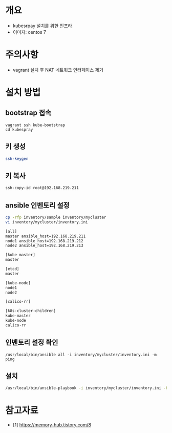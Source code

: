 # 개요
* kubesrpay 설치를 위한 인프라
* 이미지: centos 7

# 주의사항
* vagrant 설치 후 NAT 네트워크 인터페이스 제거
 
# 설치 방법
## bootstrap 접속
```
vagrant ssh kube-bootstrap
cd kubespray
```

## 키 생성
```sh
ssh-keygen
```

## 키 복사
```sh
ssh-copy-id root@192.168.219.211
```

## ansible 인벤토리 설정
```sh
cp -rfp inventory/sample inventory/mycluster
vi inventory/mycluster/inventory.ini

[all]
master ansible_host=192.168.219.211
node1 ansible_host=192.168.219.212
node2 ansible_host=192.168.219.213

[kube-master]
master

[etcd]
master

[kube-node]
node1
node2

[calico-rr]

[k8s-cluster:children]
kube-master
kube-node
calico-rr
```

## 인벤토리 설정 확인
```
/usr/local/bin/ansible all -i inventory/mycluster/inventory.ini -m ping
```

## 설치
```sh
/usr/local/bin/ansible-playbook -i inventory/mycluster/inventory.ini -become --become-user=root cluster.yml
```

# 참고자료
* [1] https://memory-hub.tistory.com/8